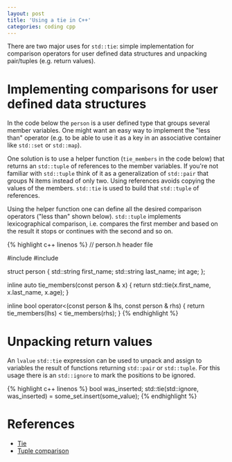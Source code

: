 ```yaml
---
layout: post
title: 'Using a tie in C++'
categories: coding cpp
---
```


There are two major uses for `std::tie`: simple implementation for comparison
operators for user defined data structures and unpacking pair/tuples (e.g.
return values).

# Implementing comparisons for user defined data structures

In the code below the `person` is a user defined type that groups several
member variables. One might want an easy way to implement the "less than"
operator (e.g. to be able to use it as a key in an associative container like
`std::set` or `std::map`).

One solution is to use a helper function (`tie_members` in the code below) that
returns an `std::tuple` of references to the member variables. If you're not
familiar with `std::tuple` think of it as a generalization of `std::pair` that
groups N items instead of only two. Using references avoids copying the values
of the members. `std::tie` is used to build that `std::tuple` of references.

Using the helper function one can define all the desired comparison operators
("less than" shown below). `std::tuple` implements lexicographical comparison,
i.e. compares the first member and based on the result it stops or continues
with the second and so on.

{% highlight c++ linenos %}
// person.h header file

#include <string>
#include <tuple>

struct person {
  std::string first_name;
  std::string last_name;
  int age;
};

inline auto tie_members(const person & x) {
  return std::tie(x.first_name, x.last_name, x.age);
}

inline bool operator<(const person & lhs, const person & rhs) {
  return tie_members(lhs) < tie_members(rhs);
}
{% endhighlight %}


# Unpacking return values

An `lvalue` `std::tie` expression can be used to unpack and assign to variables
the result of functions returning `std::pair` or `std::tuple`. For this usage
there is an `std::ignore` to mark the positions to be ignored.

{% highlight c++ linenos %}
bool was_inserted;
std::tie(std::ignore, was_inserted) = some_set.insert(some_value);
{% endhighlight %}

# References

- [Tie][tie]
- [Tuple comparison][tuple-compare]

[tie]: http://en.cppreference.com/w/cpp/utility/tuple/tie
[tuple-compare]: http://en.cppreference.com/w/cpp/utility/tuple/operator_cmp

